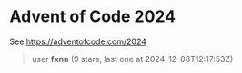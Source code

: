 Advent of Code 2024
===================

See https://adventofcode.com/2024

[//]: # (LEADERBOARD_BEGIN)

> user **fxnn** (9 stars, last one at 2024-12-08T12:17:53Z)

[//]: # (LEADERBOARD_END)

